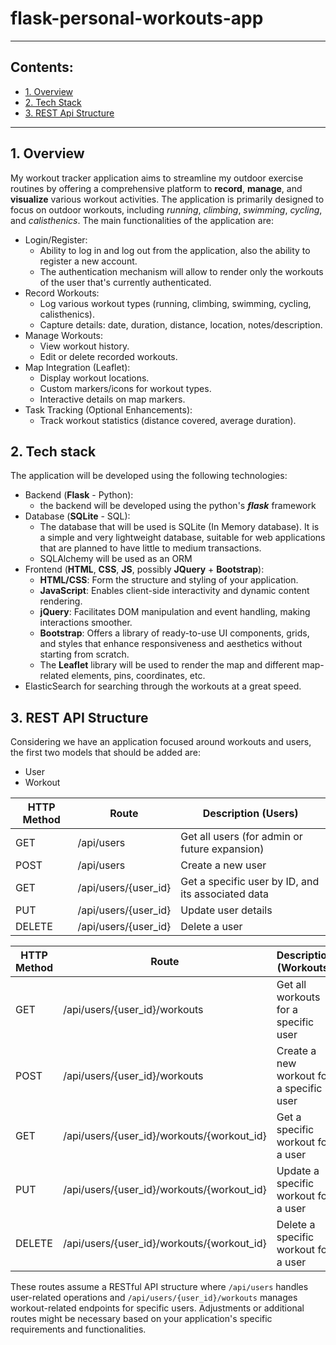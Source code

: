 # flask-personal-workouts-app

----------------------
## Contents:
- [1. Overview](#1-overview)
- [2. Tech Stack](#2-tech-stack)
- [3. REST Api Structure](#3-rest-api-structure)
----------------------


## 1. Overview
My workout tracker application aims to streamline my outdoor exercise routines by offering a comprehensive platform to **record**, **manage**, and **visualize** various workout activities. The application is primarily designed to focus on outdoor workouts, including *running*, *climbing*, *swimming*, *cycling*, and *calisthenics*. The main functionalities of the application are:
- Login/Register:
    - Ability to log in and log out from the application, also the ability to register a new account.
    - The authentication mechanism will allow to render only the workouts of the user that's currently authenticated.
- Record Workouts:
    - Log various workout types (running, climbing, swimming, cycling, calisthenics).
    - Capture details: date, duration, distance, location, notes/description.
- Manage Workouts:
    - View workout history.
    - Edit or delete recorded workouts.
- Map Integration (Leaflet):
    - Display workout locations.
    - Custom markers/icons for workout types.
    - Interactive details on map markers.
- Task Tracking (Optional Enhancements):
    - Track workout statistics (distance covered, average duration).

## 2. Tech stack
The application will be developed using the following technologies:

- Backend (**Flask** - Python): 
    - the backend will be developed using the python's ***flask*** framework
- Database (**SQLite** - SQL):
    - The database that will be used is SQLite (In Memory database). It is a simple and very lightweight database, suitable for web applications that are planned to have little to medium transactions.
    - SQLAlchemy will be used as an ORM
- Frontend (**HTML**, **CSS**, **JS**, possibly **JQuery** + **Bootstrap**):
    - **HTML/CSS**: Form the structure and styling of your application.
    - **JavaScript**: Enables client-side interactivity and dynamic content rendering.
    - **jQuery**: Facilitates DOM manipulation and event handling, making interactions smoother.
    - **Bootstrap**: Offers a library of ready-to-use UI components, grids, and styles that enhance responsiveness and aesthetics without starting from scratch.
    - The **Leaflet** library will be used to render the map and different map-related elements, pins, coordinates, etc.
- ElasticSearch for searching through the workouts at a great speed.

## 3. REST API Structure
Considering we have an application focused around workouts and users, the first two models that should be added are: 
- User
- Workout 

| HTTP Method | Route                         | Description (Users)                                    |
|-------------|-------------------------------|--------------------------------------------------------|
| GET         | /api/users                    | Get all users (for admin or future expansion)          |
| POST        | /api/users                    | Create a new user                                      |
| GET         | /api/users/{user_id}          | Get a specific user by ID, and its associated data     |
| PUT         | /api/users/{user_id}          | Update user details                                    |
| DELETE      | /api/users/{user_id}          | Delete a user                                          |

| HTTP Method | Route                         | Description (Workouts)                                 |
|-------------|-------------------------------|--------------------------------------------------------|
| GET         | /api/users/{user_id}/workouts | Get all workouts for a specific user                   |
| POST        | /api/users/{user_id}/workouts | Create a new workout for a specific user               |
| GET         | /api/users/{user_id}/workouts/{workout_id} | Get a specific workout for a user         |
| PUT         | /api/users/{user_id}/workouts/{workout_id} | Update a specific workout for a user      |
| DELETE      | /api/users/{user_id}/workouts/{workout_id} | Delete a specific workout for a user      |

These routes assume a RESTful API structure where `/api/users` handles user-related operations and `/api/users/{user_id}/workouts` manages workout-related endpoints for specific users. Adjustments or additional routes might be necessary based on your application's specific requirements and functionalities.


